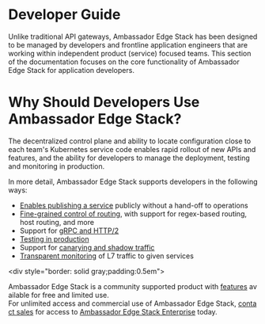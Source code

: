 # Developer Guide

Unlike traditional API gateways, Ambassador Edge Stack has been designed to be managed by developers and frontline application engineers that are working within independent product (service) focused teams. This section of the documentation focuses on the core functionality of Ambassador Edge Stack for application developers.

# Why Should Developers Use Ambassador Edge Stack?

The decentralized control plane and ability to locate configuration close to each team's Kubernetes service code enables rapid rollout of new APIs and features, and the ability for developers to manage the deployment, testing and monitoring in production.

In more detail, Ambassador Edge Stack supports developers in the following ways:

* [Enables publishing a service](/concepts/developers) publicly without a hand-off to operations
* [Fine-grained control of routing](/concepts/developers), with support for regex-based routing, host routing, and more
* Support for [gRPC and HTTP/2](/user-guide/grpc)
* [Testing in production](/docs/dev-guide/test-in-prod)
* Support for [canarying and shadow traffic](/docs/dev-guide/canary-release-concepts)
* [Transparent monitoring](/reference/statistics) of L7 traffic to given services

<div style="border: solid gray;padding:0.5em">

Ambassador Edge Stack is a community supported product with [features](getambassador.io/features) available for free and limited use. For unlimited access and commercial use of Ambassador Edge Stack, [contact sales](https:/www.getambassador.io/contact) for access to [Ambassador Edge Stack Enterprise](/user-guide/ambassador-edge-stack-enterprise) today.

</div>

